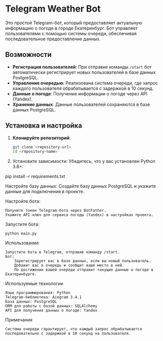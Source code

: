 # Telegram Weather Bot

Это простой Telegram-бот, который предоставляет актуальную информацию о погоде в городе Екатеринбург. Бот управляет пользователями с помощью системы очереди, обеспечивая последовательное предоставление данных.

## Возможности

- **Регистрация пользователей**: При отправке команды `/start` бот автоматически регистрирует новых пользователей в базе данных PostgreSQL.
- **Управление очередью**: Реализована система очереди, где запрос каждого пользователя обрабатывается с задержкой в 10 секунд.
- **Данные о погоде**: Получение информации о погоде через API (Yandex).
- **Хранение данных**: Данные пользователей сохраняются в базе данных PostgreSQL.

## Установка и настройка

1. **Клонируйте репозиторий**:
   ```bash
   git clone <repository-url>
   cd <repository-name>

2. Установите зависимости: Убедитесь, что у вас установлен Python 3.8+:

pip install -r requirements.txt

Настройте базу данных: Создайте базу данных PostgreSQL и укажите данные для подключения в проекте.

Настройте бота:

    Получите токен Telegram-бота через BotFather.
    Укажите API-ключ для сервиса погоды (Yandex) в настройках проекта.

Запустите бота:

    python main.py

Использование

    Запустите бота в Telegram, отправив команду /start.
    Бот:
        Зарегистрирует вас в базе данных, если вы новый пользователь.
        Добавит вас в очередь и сообщит ваше место в ней.
        По достижении вашей очереди отправит текущие данные о погоде в Екатеринбурге.

Используемые технологии

    Язык программирования: Python
    Telegram-библиотека: Aiogram 3.4.1
    База данных: PostgreSQL
    ORM для работы с базой данных: SQLAlchemy
    API для получения данных о погоде: Yandex

Примечания

    Система очереди гарантирует, что каждый запрос обрабатывается последовательно с задержкой в 10 секунд на пользователя.